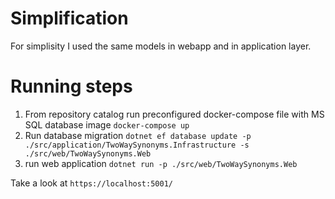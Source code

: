 # Simplification
For simplisity I used the same models in webapp and in application layer.

# Running steps
1) From repository catalog run preconfigured docker-compose file with MS SQL database image ```docker-compose up```
2) Run database migration 
```dotnet ef database update -p ./src/application/TwoWaySynonyms.Infrastructure -s ./src/web/TwoWaySynonyms.Web```
3) run web application
```dotnet run -p ./src/web/TwoWaySynonyms.Web```

Take a look at ```https://localhost:5001/```
